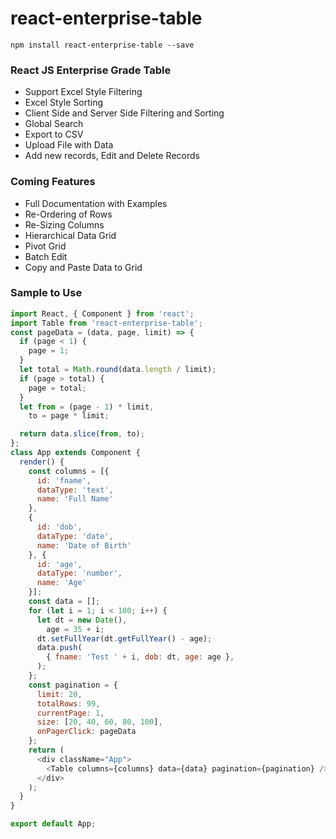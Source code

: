 # react-enterprise-table

`npm install react-enterprise-table --save`


### React JS Enterprise Grade Table
* Support Excel Style Filtering
* Excel Style Sorting
* Client Side and Server Side Filtering and Sorting
* Global Search
* Export to CSV
* Upload File with Data
* Add new records, Edit and Delete Records

### Coming Features
* Full Documentation with Examples
* Re-Ordering of Rows
* Re-Sizing Columns
* Hierarchical Data Grid
* Pivot Grid 
* Batch Edit
* Copy and Paste Data to Grid
 
### Sample to Use
``` js
import React, { Component } from 'react';
import Table from 'react-enterprise-table';
const pageData = (data, page, limit) => {
  if (page < 1) {
    page = 1;
  }
  let total = Math.round(data.length / limit);
  if (page > total) {
    page = total;
  }
  let from = (page - 1) * limit,
    to = page * limit;

  return data.slice(from, to);
};
class App extends Component {
  render() {
    const columns = [{
      id: 'fname',
      dataType: 'text',
      name: 'Full Name'
    },
    {
      id: 'dob',
      dataType: 'date',
      name: 'Date of Birth'
    }, {
      id: 'age',
      dataType: 'number',
      name: 'Age'
    }];
    const data = [];
    for (let i = 1; i < 100; i++) {
      let dt = new Date(),
        age = 35 + i;
      dt.setFullYear(dt.getFullYear() - age);
      data.push(
        { fname: 'Test ' + i, dob: dt, age: age },
      );
    };
    const pagination = {
      limit: 20,
      totalRows: 99,
      currentPage: 1,
      size: [20, 40, 60, 80, 100],
      onPagerClick: pageData
    };
    return (
      <div className="App">
        <Table columns={columns} data={data} pagination={pagination} />
      </div>
    );
  }
}

export default App;

```